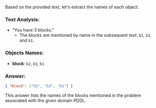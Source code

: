 Based on the provided text, let's extract the names of each object.

### Text Analysis:
- "You have 3 blocks."
  - The blocks are mentioned by name in the subsequent text: `b2`, `b3`, and `b1`.

### Objects Names:
- **block**: `b2`, `b3`, `b1`

### Answer:
```json
{ "block": ["b2", "b3", "b1"] }
```

This answer lists the names of the blocks mentioned in the problem associated with the given domain PDDL.